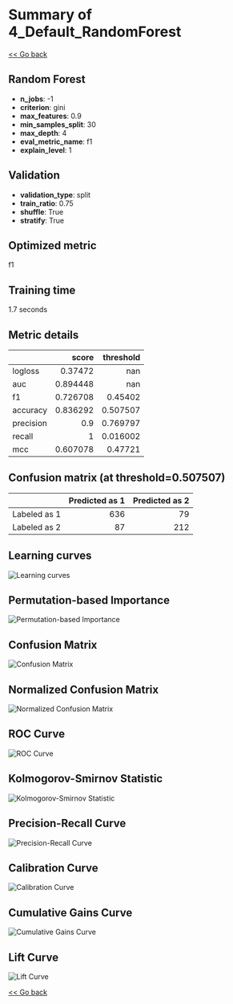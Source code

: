 # Summary of 4_Default_RandomForest

[<< Go back](../README.md)


## Random Forest
- **n_jobs**: -1
- **criterion**: gini
- **max_features**: 0.9
- **min_samples_split**: 30
- **max_depth**: 4
- **eval_metric_name**: f1
- **explain_level**: 1

## Validation
 - **validation_type**: split
 - **train_ratio**: 0.75
 - **shuffle**: True
 - **stratify**: True

## Optimized metric
f1

## Training time

1.7 seconds

## Metric details
|           |    score |   threshold |
|:----------|---------:|------------:|
| logloss   | 0.37472  |  nan        |
| auc       | 0.894448 |  nan        |
| f1        | 0.726708 |    0.45402  |
| accuracy  | 0.836292 |    0.507507 |
| precision | 0.9      |    0.769797 |
| recall    | 1        |    0.016002 |
| mcc       | 0.607078 |    0.47721  |


## Confusion matrix (at threshold=0.507507)
|              |   Predicted as 1 |   Predicted as 2 |
|:-------------|-----------------:|-----------------:|
| Labeled as 1 |              636 |               79 |
| Labeled as 2 |               87 |              212 |

## Learning curves
![Learning curves](learning_curves.png)

## Permutation-based Importance
![Permutation-based Importance](permutation_importance.png)
## Confusion Matrix

![Confusion Matrix](confusion_matrix.png)


## Normalized Confusion Matrix

![Normalized Confusion Matrix](confusion_matrix_normalized.png)


## ROC Curve

![ROC Curve](roc_curve.png)


## Kolmogorov-Smirnov Statistic

![Kolmogorov-Smirnov Statistic](ks_statistic.png)


## Precision-Recall Curve

![Precision-Recall Curve](precision_recall_curve.png)


## Calibration Curve

![Calibration Curve](calibration_curve_curve.png)


## Cumulative Gains Curve

![Cumulative Gains Curve](cumulative_gains_curve.png)


## Lift Curve

![Lift Curve](lift_curve.png)



[<< Go back](../README.md)
